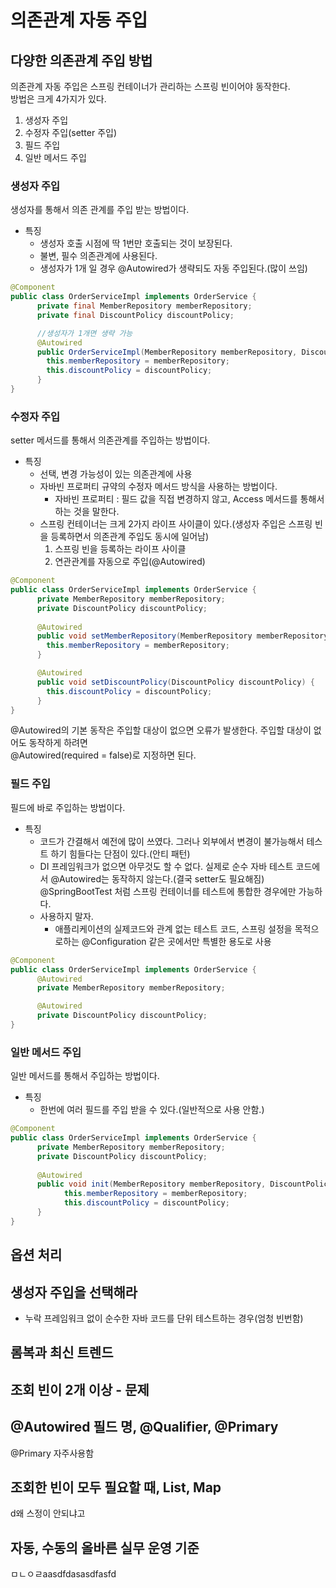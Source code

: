 # 의존관계 자동 주입
## 다양한 의존관계 주입 방법
의존관계 자동 주입은 스프링 컨테이너가 관리하는 스프링 빈이어야 동작한다.  
방법은 크게 4가지가 있다.
1. 생성자 주입
2. 수정자 주입(setter 주입)
3. 필드 주입
4. 일반 메서드 주입

### 생성자 주입
생성자를 통해서 의존 관계를 주입 받는 방법이다.
- 특징
  - 생성자 호출 시점에 딱 1번만 호출되는 것이 보장된다.
  - 불변, 필수 의존관계에 사용된다.
  - 생성자가 1개 일 경우 @Autowired가 생략되도 자동 주입된다.(많이 쓰임)
``` java
@Component
public class OrderServiceImpl implements OrderService {
      private final MemberRepository memberRepository;
      private final DiscountPolicy discountPolicy;

      //생성자가 1개면 생략 가능
      @Autowired
      public OrderServiceImpl(MemberRepository memberRepository, DiscountPolicy discountPolicy) {
        this.memberRepository = memberRepository;
        this.discountPolicy = discountPolicy; 
      }
}
```
### 수정자 주입
setter 메서드를 통해서 의존관계를 주입하는 방법이다.
- 특징
  - 선택, 변경 가능성이 있는 의존관계에 사용
  - 자바빈 프로퍼티 규약의 수정자 메서드 방식을 사용하는 방법이다.
    - 자바빈 프로퍼티 : 필드 값을 직접 변경하지 않고, Access 메서드를 통해서 하는 것을 말한다.
  - 스프링 컨테이너는 크게 2가지 라이프 사이클이 있다.(생성자 주입은 스프링 빈을 등록하면서 의존관계 주입도 동시에 일어남)
    1. 스프링 빈을 등록하는 라이프 사이클
    2. 연관관계를 자동으로 주입(@Autowired)
 
``` java
@Component
public class OrderServiceImpl implements OrderService {
      private MemberRepository memberRepository;
      private DiscountPolicy discountPolicy;
      
      @Autowired
      public void setMemberRepository(MemberRepository memberRepository) {
        this.memberRepository = memberRepository; 
      }

      @Autowired
      public void setDiscountPolicy(DiscountPolicy discountPolicy) {
        this.discountPolicy = discountPolicy; 
      }
}
```
@Autowired의 기본 동작은 주입할 대상이 없으면 오류가 발생한다. 주입할 대상이 없어도 동작하게 하려면  
@Autowired(required = false)로 지정하면 된다.



### 필드 주입
필드에 바로 주입하는 방법이다.
- 특징
  - 코드가 간결해서 예전에 많이 쓰였다. 그러나 외부에서 변경이 불가능해서 테스트 하기 힘들다는 단점이 있다.(안티 패턴)
  - DI 프레임워크가 없으면 아무것도 할 수 없다. 실제로 순수 자바 테스트 코드에서 @Autowired는 동작하지 않는다.(결국 setter도 필요해짐)  
  @SpringBootTest 처럼 스프링 컨테이너를 테스트에 통합한 경우에만 가능하다.
  - 사용하지 말자.
    - 애플리케이션의 실제코드와 관계 없는 테스트 코드, 스프링 설정을 목적으로하는 @Configuration 같은 곳에서만 특별한 용도로 사용
``` java
@Component
public class OrderServiceImpl implements OrderService {
      @Autowired
      private MemberRepository memberRepository;

      @Autowired
      private DiscountPolicy discountPolicy;
}
```
### 일반 메서드 주입
일반 메서드를 통해서 주입하는 방법이다.
- 특징
  - 한번에 여러 필드를 주입 받을 수 있다.(일반적으로 사용 안함.)
``` java
@Component
public class OrderServiceImpl implements OrderService {
      private MemberRepository memberRepository;
      private DiscountPolicy discountPolicy;
      
      @Autowired
      public void init(MemberRepository memberRepository, DiscountPolicy discountPolicy) {
            this.memberRepository = memberRepository;
            this.discountPolicy = discountPolicy; 
      }
}
```

## 옵션 처리

## 생성자 주입을 선택해라
- 누락 프레임워크 없이 순수한 자바 코드를 단위 테스트하는 경우(엄청 빈번함)

## 롬복과 최신 트렌드
## 조회 빈이 2개 이상 - 문제
## @Autowired 필드 명, @Qualifier, @Primary
@Primary 자주사용함

## 조회한 빈이 모두 필요할 때, List, Map
d왜 스정이 안되냐고
## 자동, 수동의 올바른 실무 운영 기준
ㅁㄴㅇㄹaasdfdasasdfasfd
